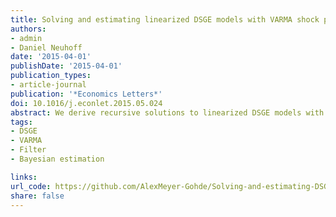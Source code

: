 ```yaml
---
title: Solving and estimating linearized DSGE models with VARMA shock processes and filtered data
authors:
- admin
- Daniel Neuhoff
date: '2015-04-01'
publishDate: '2015-04-01'
publication_types:
- article-journal
publication: '*Economics Letters*'
doi: 10.1016/j.econlet.2015.05.024
abstract: We derive recursive solutions to linearized DSGE models with VARMA exogenous driving forces of arbitrary order without inflating the state vector. Representing the solution in the frequency domain, we calculate the likelihood of a sequence of observations from the model, as well as its nonrecursively filtered (e.g., Hodrick–Prescott or Baxter–King) variant straightforwardly.
tags:
- DSGE 
- VARMA
- Filter
- Bayesian estimation

links:
url_code: https://github.com/AlexMeyer-Gohde/Solving-and-estimating-DSGE-VARMA
share: false
---
```

